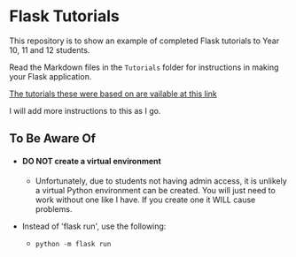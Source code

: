 # Flask Tutorials

This repository is to show an example of completed Flask tutorials to Year 10, 11 and 12 students. 

Read the Markdown files in the `Tutorials` folder for instructions in making your Flask application.

[The tutorials these were based on are vailable at this link](https://blog.miguelgrinberg.com/post/the-flask-mega-tutorial-part-i-hello-world)

 I will add more instructions to this as I go.

## To Be Aware Of

- #### **DO NOT** create a virtual environment
    - Unfortunately, due to students not having admin access, it is unlikely a virtual Python environment can be created. You will just need to work without one like I have. If you create one it WILL cause problems.

- Instead of 'flask run', use the following:

    - ```python -m flask run```
